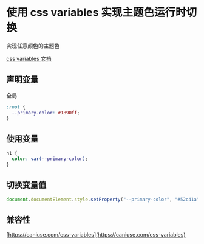 # 使用 css variables 实现主题色运行时切换

实现任意颜色的主题色

[css variables 文档](https://developer.mozilla.org/zh-CN/docs/Web/CSS/Using_CSS_custom_properties)

## 声明变量

全局

```css
:root {
  --primary-color: #1890ff;
}
```

## 使用变量

```css
h1 {
  color: var(--primary-color);
}
```

## 切换变量值

```js
document.documentElement.style.setProperty("--primary-color", "#52c41a");
```

## 兼容性

[https://caniuse.com/css-variables](https://caniuse.com/css-variables)

